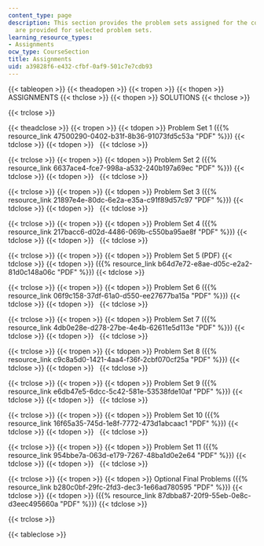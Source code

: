 ```yaml
---
content_type: page
description: This section provides the problem sets assigned for the course. Solutions
  are provided for selected problem sets.
learning_resource_types:
- Assignments
ocw_type: CourseSection
title: Assignments
uid: a39828f6-e432-cfbf-0af9-501c7e7cdb93
---
```


{{< tableopen >}}
{{< theadopen >}}
{{< tropen >}}
{{< thopen >}}
ASSIGNMENTS
{{< thclose >}}
{{< thopen >}}
SOLUTIONS
{{< thclose >}}

{{< trclose >}}

{{< theadclose >}}
{{< tropen >}}
{{< tdopen >}}
Problem Set 1 ({{% resource_link 47500290-0402-b31f-8b36-91073fd5c53a "PDF" %}})
{{< tdclose >}}
{{< tdopen >}}
 
{{< tdclose >}}

{{< trclose >}}
{{< tropen >}}
{{< tdopen >}}
Problem Set 2 ({{% resource_link 6637ace4-fce7-998a-a532-240b197a69ec "PDF" %}})
{{< tdclose >}}
{{< tdopen >}}
 
{{< tdclose >}}

{{< trclose >}}
{{< tropen >}}
{{< tdopen >}}
Problem Set 3 ({{% resource_link 21897e4e-80dc-6e2a-e35a-c91f89d57c97 "PDF" %}})
{{< tdclose >}}
{{< tdopen >}}
 
{{< tdclose >}}

{{< trclose >}}
{{< tropen >}}
{{< tdopen >}}
Problem Set 4 ({{% resource_link 217bacc6-d02d-4486-069b-c550ba95ae8f "PDF" %}})
{{< tdclose >}}
{{< tdopen >}}
 
{{< tdclose >}}

{{< trclose >}}
{{< tropen >}}
{{< tdopen >}}
Problem Set 5 (PDF)
{{< tdclose >}}
{{< tdopen >}}
({{% resource_link b64d7e72-e8ae-d05c-e2a2-81d0c148a06c "PDF" %}})
{{< tdclose >}}

{{< trclose >}}
{{< tropen >}}
{{< tdopen >}}
Problem Set 6 ({{% resource_link 06f9c158-37df-61a0-d550-ee27677ba15a "PDF" %}})
{{< tdclose >}}
{{< tdopen >}}
 
{{< tdclose >}}

{{< trclose >}}
{{< tropen >}}
{{< tdopen >}}
Problem Set 7 ({{% resource_link 4db0e28e-d278-27be-4e4b-62611e5d113e "PDF" %}})
{{< tdclose >}}
{{< tdopen >}}
 
{{< tdclose >}}

{{< trclose >}}
{{< tropen >}}
{{< tdopen >}}
Problem Set 8 ({{% resource_link c9c8a5d0-1421-4aa4-f36f-2cbf070cf25a "PDF" %}})
{{< tdclose >}}
{{< tdopen >}}
 
{{< tdclose >}}

{{< trclose >}}
{{< tropen >}}
{{< tdopen >}}
Problem Set 9 ({{% resource_link e6db47e5-6dcc-5c42-581e-53538fde10af "PDF" %}})
{{< tdclose >}}
{{< tdopen >}}
 
{{< tdclose >}}

{{< trclose >}}
{{< tropen >}}
{{< tdopen >}}
Problem Set 10 ({{% resource_link 16f65a35-745d-1e8f-7772-473d1abcaac1 "PDF" %}})
{{< tdclose >}}
{{< tdopen >}}
 
{{< tdclose >}}

{{< trclose >}}
{{< tropen >}}
{{< tdopen >}}
Problem Set 11 ({{% resource_link 954bbe7a-063d-e179-7267-48ba1d0e2e64 "PDF" %}})
{{< tdclose >}}
{{< tdopen >}}
 
{{< tdclose >}}

{{< trclose >}}
{{< tropen >}}
{{< tdopen >}}
Optional Final Problems ({{% resource_link b280c0bf-29fc-2fd3-dec3-1e66ad780595 "PDF" %}})
{{< tdclose >}}
{{< tdopen >}}
({{% resource_link 87dbba87-20f9-55eb-0e8c-d3eec495660a "PDF" %}})
{{< tdclose >}}

{{< trclose >}}

{{< tableclose >}}